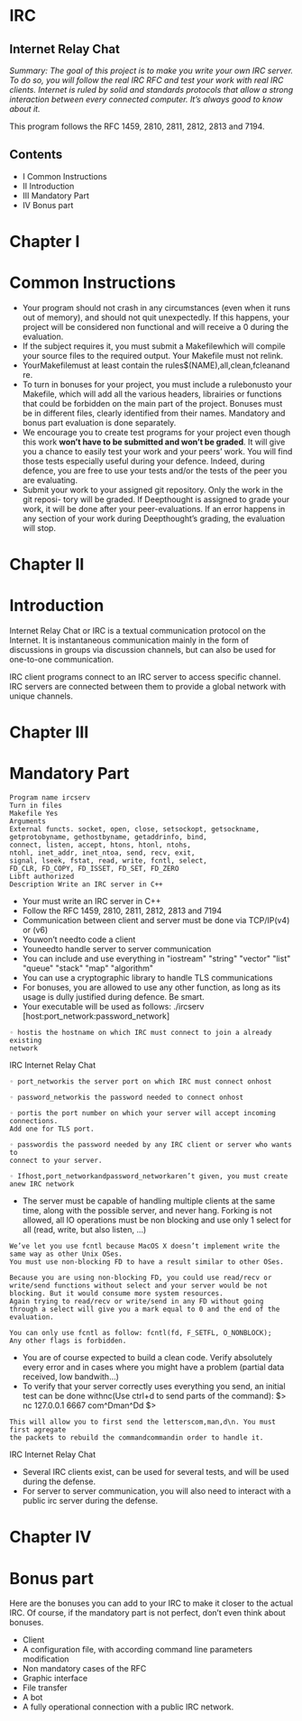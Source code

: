 # IRC

## Internet Relay Chat

_Summary: The goal of this project is to make you write your own IRC server. To do
so, you will follow the real IRC RFC and test your work with real IRC clients. Internet
is ruled by solid and standards protocols that allow a strong interaction between every
connected computer. It’s always good to know about it._

This program follows the RFC 1459, 2810, 2811, 2812, 2813 and 7194.

## Contents

- I Common Instructions
- II Introduction
- III Mandatory Part
- IV Bonus part


# Chapter I

# Common Instructions

- Your program should not crash in any circumstances (even when it runs out of
    memory), and should not quit unexpectedly. If this happens, your project will be
    considered non functional and will receive a 0 during the evaluation.
- If the subject requires it, you must submit a Makefilewhich will compile your
    source files to the required output. Your Makefile must not relink.
- YourMakefilemust at least contain the rules$(NAME),all,clean,fcleanand
    re.
- To turn in bonuses for your project, you must include a rulebonusto your Makefile,
    which will add all the various headers, librairies or functions that could be forbidden
    on the main part of the project. Bonuses must be in different files, clearly identified
    from their names. Mandatory and bonus part evaluation is done separately.
- We encourage you to create test programs for your project even though this work
    **won’t have to be submitted and won’t be graded**. It will give you a chance
    to easily test your work and your peers’ work. You will find those tests especially
    useful during your defence. Indeed, during defence, you are free to use your tests
    and/or the tests of the peer you are evaluating.
- Submit your work to your assigned git repository. Only the work in the git reposi-
    tory will be graded. If Deepthought is assigned to grade your work, it will be done
    after your peer-evaluations. If an error happens in any section of your work during
    Deepthought’s grading, the evaluation will stop.


# Chapter II

# Introduction

Internet Relay Chat or IRC is a textual communication protocol on the Internet. It is
instantaneous communication mainly in the form of discussions in groups via discussion
channels, but can also be used for one-to-one communication.

IRC client programs connect to an IRC server to access specific channel. IRC servers
are connected between them to provide a global network with unique channels.


# Chapter III

# Mandatory Part

```
Program name ircserv
Turn in files
Makefile Yes
Arguments
External functs. socket, open, close, setsockopt, getsockname,
getprotobyname, gethostbyname, getaddrinfo, bind,
connect, listen, accept, htons, htonl, ntohs,
ntohl, inet_addr, inet_ntoa, send, recv, exit,
signal, lseek, fstat, read, write, fcntl, select,
FD_CLR, FD_COPY, FD_ISSET, FD_SET, FD_ZERO
Libft authorized
Description Write an IRC server in C++
```
- Your must write an IRC server in C++
- Follow the RFC 1459, 2810, 2811, 2812, 2813 and 7194
- Communication between client and server must be done via TCP/IP(v4) or (v6)
- Youwon’t needto code a client
- Youneedto handle server to server communication
- You can include and use everything in "iostream" "string" "vector" "list" "queue"
    "stack" "map" "algorithm"
- You can use a cryptographic library to handle TLS communications
- For bonuses, you are allowed to use any other function, as long as its usage is dully
    justified during defence. Be smart.
- Your executable will be used as follows:
    ./ircserv [host:port_network:password_network] <port> <password>

```
◦ hostis the hostname on which IRC must connect to join a already existing
network
```

IRC Internet Relay Chat

```
◦ port_networkis the server port on which IRC must connect onhost
```
```
◦ password_networkis the password needed to connect onhost
```
```
◦ portis the port number on which your server will accept incoming connections.
Add one for TLS port.
```
```
◦ passwordis the password needed by any IRC client or server who wants to
connect to your server.
```
```
◦ Ifhost,port_networkandpassword_networkaren’t given, you must create
anew IRC network
```
- The server must be capable of handling multiple clients at the same time, along
    with the possible server, and never hang. Forking is not allowed, all IO operations
    must be non blocking and use only 1 select for all (read, write, but also listen, ...)

```
We’ve let you use fcntl because MacOS X doesn’t implement write the
same way as other Unix OSes.
You must use non-blocking FD to have a result similar to other OSes.
```
```
Because you are using non-blocking FD, you could use read/recv or
write/send functions without select and your server would be not
blocking. But it would consume more system resources.
Again trying to read/recv or write/send in any FD without going
through a select will give you a mark equal to 0 and the end of the
evaluation.
```
```
You can only use fcntl as follow: fcntl(fd, F_SETFL, O_NONBLOCK);
Any other flags is forbidden.
```
- You are of course expected to build a clean code. Verify absolutely every error and
    in cases where you might have a problem (partial data received, low bandwith...)
- To verify that your server correctly uses everything you send, an initial test can be
    done withnc(Use ctrl+d to send parts of the command):
       \$> nc 127.0.0.1 6667
       com^Dman^Dd
       \$>

```
This will allow you to first send the letterscom,man,d\n. You must first agregate
the packets to rebuild the commandcommandin order to handle it.
```

IRC Internet Relay Chat

- Several IRC clients exist, can be used for several tests, and will be used during the
    defense.
- For server to server communication, you will also need to interact with a public irc
    server during the defense.


# Chapter IV

# Bonus part

Here are the bonuses you can add to your IRC to make it closer to the actual IRC. Of
course, if the mandatory part is not perfect, don’t even think about bonuses.

- Client
- A configuration file, with according command line parameters modification
- Non mandatory cases of the RFC
- Graphic interface
- File transfer
- A bot
- A fully operational connection with a public IRC network.


